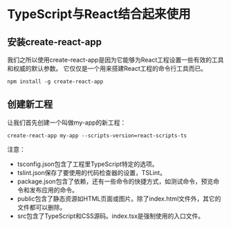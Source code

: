 # TypeScript与React结合起来使用

## 安装create-react-app

我们之所以使用create-react-app是因为它能够为React工程设置一些有效的工具和权威的默认参数。 它仅仅是一个用来搭建React工程的命令行工具而已。

```shell
npm install -g create-react-app
```

## 创建新工程

让我们首先创建一个叫做my-app的新工程：

```shell
create-react-app my-app --scripts-version=react-scripts-ts
```

注意：

+ tsconfig.json包含了工程里TypeScript特定的选项。
+ tslint.json保存了要使用的代码检查器的设置，TSLint。
+ package.json包含了依赖，还有一些命令的快捷方式，如测试命令，预览命令和发布应用的命令。
+ public包含了静态资源如HTML页面或图片。除了index.html文件外，其它的文件都可以删除。
+ src包含了TypeScript和CSS源码。index.tsx是强制使用的入口文件。